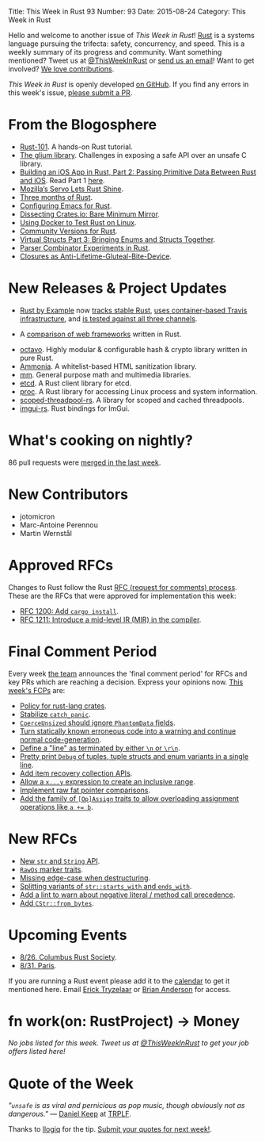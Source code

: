 Title: This Week in Rust 93
Number: 93
Date: 2015-08-24
Category: This Week in Rust

Hello and welcome to another issue of *This Week in Rust*!
[Rust](http://rust-lang.org) is a systems language pursuing the trifecta:
safety, concurrency, and speed. This is a weekly summary of its progress and
community. Want something mentioned? Tweet us at [@ThisWeekInRust](https://twitter.com/ThisWeekInRust) or [send us an
email](mailto:corey@octayn.net?subject=This%20Week%20in%20Rust%20Suggestion)!
Want to get involved? [We love
contributions](https://github.com/rust-lang/rust/wiki/Note-guide-for-new-contributors).

*This Week in Rust* is openly developed [on GitHub](https://github.com/cmr/this-week-in-rust).
If you find any errors in this week's issue, [please submit a PR](https://github.com/cmr/this-week-in-rust/pulls).

# From the Blogosphere

* [Rust-101](https://www.ralfj.de/projects/rust-101/main.html). A hands-on Rust tutorial.
* [The glium library](https://medium.com/@tomaka/the-glium-library-5be149d87dc1). Challenges in exposing a safe API over an unsafe C library.
* [Building an iOS App in Rust, Part 2: Passing Primitive Data Between Rust and iOS](https://www.bignerdranch.com/blog/building-an-ios-app-in-rust-part-2/). Read Part 1 [here](https://www.bignerdranch.com/blog/building-an-ios-app-in-rust-part-1/).
* [Mozilla’s Servo Lets Rust Shine](http://thenewstack.io/mozillas-servo-lets-rust-shine/).
* [Three months of Rust](http://scattered-thoughts.net/blog/2015/06/04/three-months-of-rust/).
* [Configuring Emacs for Rust](http://bassam.co/emacs/2015/08/24/rust-with-emacs/).
* [Dissecting Crates.io: Bare Minimum Mirror](https://gmjosack.github.io/posts/dissecting-cratesio-minimum-mirror/).
* [Using Docker to Test Rust on Linux](http://hermanradtke.com/2015/08/23/using-docker-to-test-rust-on-linux.html).
* [Community Versions for Rust](http://words.steveklabnik.com/community-versions-for-rust).
* [Virtual Structs Part 3: Bringing Enums and Structs Together](http://smallcultfollowing.com/babysteps/blog/2015/08/20/virtual-structs-part-3-bringing-enums-and-structs-together/).
* [Parser Combinator Experiments in Rust](https://m4rw3r.github.io/parser-combinator-experiments-rust/).
* [Closures as Anti-Lifetime-Gluteal-Bite-Device](https://llogiq.github.io/2015/08/19/closure.html).

# New Releases & Project Updates

* [Rust by Example](http://rustbyexample.com/) now [tracks stable Rust](https://github.com/rust-lang/rust-by-example/pull/636), [uses container-based Travis infrastructure](https://github.com/rust-lang/rust-by-example/pull/637), and [is tested against all three channels](https://github.com/rust-lang/rust-by-example/pull/638).
- A [comparison of web frameworks](https://github.com/flosse/rust-web-framework-comparison) written in Rust.
* [octavo](https://github.com/hauleth/octavo). Highly modular & configurable hash & crypto library written in pure Rust.
* [Ammonia](https://github.com/notriddle/rust-ammonia). A whitelist-based HTML sanitization library.
* [mm](https://www.reddit.com/r/rust/comments/3i4qd7/mm_general_purpose_math_and_multimedia_libraries/). General purpose math and multimedia libraries.
* [etcd](https://github.com/jimmycuadra/rust-etcd). A Rust client library for etcd.
* [proc](https://github.com/danburkert/proc-rs). A Rust library for accessing Linux process and system information.
* [scoped-threadpool-rs](https://github.com/Kimundi/scoped-threadpool-rs). A library for scoped and cached threadpools.
* [imgui-rs](https://github.com/Gekkio/imgui-rs). Rust bindings for ImGui.

# What's cooking on nightly?

86 pull requests were [merged in the last week][merged].

[merged]: https://github.com/issues?q=is%3Apr+org%3Arust-lang+is%3Amerged+merged%3A2015-08-17..2015-08-24

# New Contributors

* jotomicron
* Marc-Antoine Perennou
* Martin Wernstål

# Approved RFCs

Changes to Rust follow the Rust [RFC (request for comments)
process](https://github.com/rust-lang/rfcs#rust-rfcs). These
are the RFCs that were approved for implementation this week:

* [RFC 1200: Add `cargo install`](https://github.com/rust-lang/rfcs/pull/1200).
* [RFC 1211: Introduce a mid-level IR (MIR) in the compiler](https://github.com/rust-lang/rfcs/pull/1211).

# Final Comment Period

Every week [the team](https://rust-lang.org/team.html) announces the
'final comment period' for RFCs and key PRs which are reaching a
decision. Express your opinions now. [This week's FCPs][fcp] are:

[fcp]: https://github.com/issues?utf8=%E2%9C%93&q=is%3Apr+org%3Arust-lang+label%3Afinal-comment-period+is%3Aopen+updated%3A2015-08-17..2015-08-24

* [Policy for rust-lang crates](https://github.com/rust-lang/rfcs/pull/1242).
* [Stabilize `catch_panic`](https://github.com/rust-lang/rfcs/pull/1236).
* [`CoerceUnsized` should ignore `PhantomData` fields](https://github.com/rust-lang/rfcs/pull/1234).
* [Turn statically known erroneous code into a warning and continue normal code-generation](https://github.com/rust-lang/rfcs/pull/1229).
* [Define a "line" as terminated by either `\n` or `\r\n`](https://github.com/rust-lang/rfcs/pull/1212).
* [Pretty print `Debug` of tuples, tuple structs and enum variants in a single line](https://github.com/rust-lang/rfcs/pull/1198).
* [Add item recovery collection APIs](https://github.com/rust-lang/rfcs/pull/1194).
* [Allow a `x...y` expression to create an inclusive range](https://github.com/rust-lang/rfcs/pull/1192).
* [Implement raw fat pointer comparisons](https://github.com/rust-lang/rfcs/pull/1135).
* [Add the family of `[Op]Assign` traits to allow overloading assignment operations like `a += b`](https://github.com/rust-lang/rfcs/pull/953).

# New RFCs

* [New `str` and `String` API](https://github.com/rust-lang/rfcs/issues/1253).
* [`RawOs` marker traits](https://github.com/rust-lang/rfcs/issues/1256).
* [Missing edge-case when destructuring](https://github.com/rust-lang/rfcs/issues/1261).
* [Splitting variants of `str::starts_with` and `ends_with`](https://github.com/rust-lang/rfcs/issues/1262).
* [Add a lint to warn about negative literal / method call precedence](https://github.com/rust-lang/rfcs/issues/1263).
* [Add `CStr::from_bytes`](https://github.com/rust-lang/rfcs/issues/1264).

# Upcoming Events

* [8/26. Columbus Rust Society](http://www.meetup.com/columbus-rs/).
* [8/31. Paris](http://www.meetup.com/Rust-Paris).

If you are running a Rust event please add it to the [calendar] to get
it mentioned here. Email [Erick Tryzelaar][erickt] or [Brian
Anderson][brson] for access.

[calendar]: https://www.google.com/calendar/embed?src=apd9vmbc22egenmtu5l6c5jbfc%40group.calendar.google.com
[erickt]: mailto:erick.tryzelaar@gmail.com
[brson]: mailto:banderson@mozilla.com

# fn work(on: RustProject) -> Money

*No jobs listed for this week. Tweet us at [@ThisWeekInRust](https://twitter.com/ThisWeekInRust) to get your job offers listed here!*

# Quote of the Week

*"`unsafe` is as viral and pernicious as pop music, though obviously not as dangerous."* — [Daniel Keep](https://users.rust-lang.org/users/DanielKeep) at [TRPLF](https://users.rust-lang.org/t/pure-rust-and-safe-badges/2451/27).

Thanks to [llogiq](https://users.rust-lang.org/users/llogiq) for the tip. [Submit your quotes for next week!][submit].

[submit]: http://users.rust-lang.org/t/twir-quote-of-the-week/328
